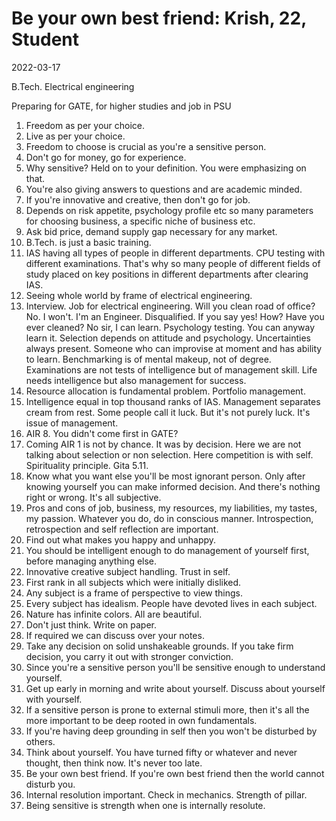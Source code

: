 # Be your own best friend: Krish, 22, Student

2022-03-17 

B.Tech. Electrical engineering

Preparing for GATE, for higher studies and job in PSU

 1. Freedom as per your choice. 
 2. Live as per your choice. 
 3. Freedom to choose is crucial as you're a sensitive person. 
 4. Don't go for money, go for experience. 
 5. Why sensitive? Held on to your definition. You were emphasizing on that. 
 6. You're also giving answers to questions and are academic minded. 
 7. If you're innovative and creative, then don't go for job. 
 8. Depends on risk appetite, psychology profile etc so many parameters for choosing business, a specific niche of business etc. 
 9. Ask bid price, demand supply gap necessary for any market. 
10. B.Tech. is just a basic training. 
11. IAS having all types of people in different departments. CPU testing with different examinations. That's why so many people of different fields of study placed on key positions in different departments after clearing IAS. 
12. Seeing whole world by frame of electrical engineering. 
13. Interview. Job for electrical engineering. Will you clean road of office? No. I won't. I'm an Engineer. Disqualified. If you say yes! How? Have you ever cleaned? No sir, I can learn. Psychology testing. You can anyway learn it. Selection depends on attitude and psychology. Uncertainties always present. Someone who can improvise at moment and has ability to learn. Benchmarking is of mental makeup, not of degree. Examinations are not tests of intelligence but of management skill. Life needs intelligence but also management for success. 
14. Resource allocation is fundamental problem. Portfolio management. 
15. Intelligence equal in top thousand ranks of IAS. Management separates cream from rest. Some people call it luck. But it's not purely luck. It's issue of management. 
16. AIR 8. You didn't come first in GATE? 
17. Coming AIR 1 is not by chance. It was by decision. Here we are not talking about selection or non selection. Here competition is with self. Spirituality principle. Gita 5.11.
18. Know what you want else you'll be most ignorant person. Only after knowing yourself you can make informed decision. And there's nothing right or wrong. It's all subjective. 
19. Pros and cons of job, business, my resources, my liabilities, my tastes, my passion. Whatever you do, do in conscious manner. Introspection, retrospection and self reflection are important. 
20. Find out what makes you happy and unhappy. 
21. You should be intelligent enough to do management of yourself first, before managing anything else.
22. Innovative creative subject handling. Trust in self. 
23. First rank in all subjects which were initially disliked. 
24. Any subject is a frame of perspective to view things.
25. Every subject has idealism. People have devoted lives in each subject.
26. Nature has infinite colors. All are beautiful. 
27. Don't just think. Write on paper. 
28. If required we can discuss over your notes. 
29. Take any decision on solid unshakeable grounds. If you take firm decision, you carry it out with stronger conviction. 
30. Since you're a sensitive person you'll be sensitive enough to understand yourself. 
31. Get up early in morning and write about yourself. Discuss about yourself with yourself. 
32. If a sensitive person is prone to external stimuli more, then it's all the more important to be deep rooted in own fundamentals. 
33. If you're having deep grounding in self then you won't be disturbed by others. 
34. Think about yourself. You have turned fifty or whatever and never thought, then think now. It's never too late. 
35. Be your own best friend. If you're own best friend then the world cannot disturb you. 
36. Internal resolution important. Check in mechanics. Strength of pillar. 
37. Being sensitive is strength when one is internally resolute. 
